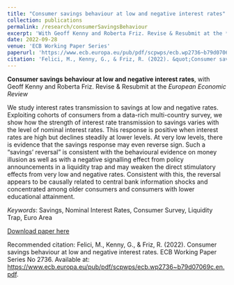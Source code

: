 ```yaml
---
title: "Consumer savings behaviour at low and negative interest rates"
collection: publications
permalink: /research/consumerSavingsBehaviour
excerpt: 'With Geoff Kenny and Roberta Friz. Revise & Resubmit at the *European Economic Review*'
date: 2022-09-28
venue: 'ECB Working Paper Series'
paperurl: 'https://www.ecb.europa.eu/pub/pdf/scpwps/ecb.wp2736~b79d07069c.en.pdf'
citation: 'Felici, M., Kenny, G., & Friz, R. (2022). &quot;Consumer savings behaviour at low and negative interest rates.&quot; <i>ECB Working Paper Series No 2736</i>.'
---
```

**Consumer savings behaviour at low and negative interest rates**, with Geoff Kenny and Roberta Friz. Revise & Resubmit at the *European Economic Review*

We study interest rates transmission to savings at low and negative rates. Exploiting cohorts of consumers from a data-rich multi-country survey, we show how the strength of interest rate transmission to savings varies with the level of nominal interest rates. This response is positive when interest rates are high but declines steadily at lower levels. At very low levels, there is evidence that the savings response may even reverse sign. Such a “savings’ reversal” is consistent with the behavioural evidence on money illusion as well as with a negative signalling effect from policy announcements in a liquidity trap and may weaken the direct stimulatory effects from very low and negative rates. Consistent with this, the reversal appears to be causally related to central bank information shocks and concentrated among older consumers and consumers with lower educational attainment.

*Keywords*: Savings, Nominal Interest Rates, Consumer Survey, Liquidity Trap, Euro Area

[Download paper here](https://www.ecb.europa.eu/pub/pdf/scpwps/ecb.wp2736~b79d07069c.en.pdf)

Recommended citation: Felici, M., Kenny, G., & Friz, R. (2022). Consumer savings behaviour at low and negative interest rates. ECB Working Paper Series No 2736. Available at: https://www.ecb.europa.eu/pub/pdf/scpwps/ecb.wp2736~b79d07069c.en.pdf.
